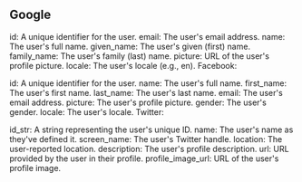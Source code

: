 ## Google

id: A unique identifier for the user.
email: The user's email address.
name: The user's full name.
given_name: The user's given (first) name.
family_name: The user's family (last) name.
picture: URL of the user's profile picture.
locale: The user's locale (e.g., en).
Facebook:

id: A unique identifier for the user.
name: The user's full name.
first_name: The user's first name.
last_name: The user's last name.
email: The user's email address.
picture: The user's profile picture.
gender: The user's gender.
locale: The user's locale.
Twitter:

id_str: A string representing the user's unique ID.
name: The user's name as they've defined it.
screen_name: The user's Twitter handle.
location: The user-reported location.
description: The user's profile description.
url: URL provided by the user in their profile.
profile_image_url: URL of the user's profile image.
